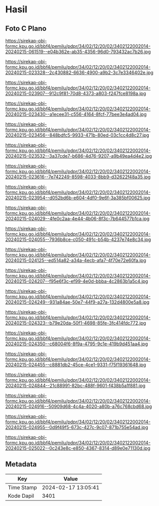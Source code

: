 # Hasil

## Foto C Plano

https://sirekap-obj-formc.kpu.go.id/bbf4/pemilu/pdpr/34/02/12/20/02/3402122002014-20240215-061519--e04b362e-ab35-4356-96d0-793432ac7b26.jpg

https://sirekap-obj-formc.kpu.go.id/bbf4/pemilu/pdpr/34/02/12/20/02/3402122002014-20240215-023328--2c430882-6636-4900-a9b2-3c7e3346402e.jpg

https://sirekap-obj-formc.kpu.go.id/bbf4/pemilu/pdpr/34/02/12/20/02/3402122002014-20240215-023907--912c9f81-70d8-4373-a803-f247fce8198a.jpg

https://sirekap-obj-formc.kpu.go.id/bbf4/pemilu/pdpr/34/02/12/20/02/3402122002014-20240215-023430--a1ecee31-c556-4164-8fcf-77bee3e4ad04.jpg

https://sirekap-obj-formc.kpu.go.id/bbf4/pemilu/pdpr/34/02/12/20/02/3402122002014-20240215-023456--848bdfc5-9933-471b-80ed-03c1cc4d8c27.jpg

https://sirekap-obj-formc.kpu.go.id/bbf4/pemilu/pdpr/34/02/12/20/02/3402122002014-20240215-023532--3a37cde7-b686-4d76-9207-a9b49ea4d4e2.jpg

https://sirekap-obj-formc.kpu.go.id/bbf4/pemilu/pdpr/34/02/12/20/02/3402122002014-20240215-023616--7e742249-8598-4033-8bb9-d32622f48a35.jpg

https://sirekap-obj-formc.kpu.go.id/bbf4/pemilu/pdpr/34/02/12/20/02/3402122002014-20240215-023954--d052bd6b-e604-4df0-9e6f-3a385bf00625.jpg

https://sirekap-obj-formc.kpu.go.id/bbf4/pemilu/pdpr/34/02/12/20/02/3402122002014-20240215-024029--4fe0c2aa-4e44-4b06-8f3c-7b644577b1ca.jpg

https://sirekap-obj-formc.kpu.go.id/bbf4/pemilu/pdpr/34/02/12/20/02/3402122002014-20240215-024055--7936b8ce-c050-491c-b54b-4237e74e8c34.jpg

https://sirekap-obj-formc.kpu.go.id/bbf4/pemilu/pdpr/34/02/12/20/02/3402122002014-20240215-024125--ed514a82-a34a-4ecb-afa7-4f70e72e60fa.jpg

https://sirekap-obj-formc.kpu.go.id/bbf4/pemilu/pdpr/34/02/12/20/02/3402122002014-20240215-024207--f95e6f3c-ef99-4e0d-bbba-4c2863b1a5c4.jpg

https://sirekap-obj-formc.kpu.go.id/bbf4/pemilu/pdpr/34/02/12/20/02/3402122002014-20240215-024249--931a84ae-50e7-44f9-a27a-132d4800e5a8.jpg

https://sirekap-obj-formc.kpu.go.id/bbf4/pemilu/pdpr/34/02/12/20/02/3402122002014-20240215-024323--b79e20da-50f1-4698-85fe-3fc414fdc772.jpg

https://sirekap-obj-formc.kpu.go.id/bbf4/pemilu/pdpr/34/02/12/20/02/3402122002014-20240215-024350--c68004f6-8f9a-4795-9c1e-419b9d451aa4.jpg

https://sirekap-obj-formc.kpu.go.id/bbf4/pemilu/pdpr/34/02/12/20/02/3402122002014-20240215-024455--c8881db2-45ce-4ce1-9331-f75f19361648.jpg

https://sirekap-obj-formc.kpu.go.id/bbf4/pemilu/pdpr/34/02/12/20/02/3402122002014-20240215-024844--21c88991-82bc-488f-9601-f438b5a1f881.jpg

https://sirekap-obj-formc.kpu.go.id/bbf4/pemilu/pdpr/34/02/12/20/02/3402122002014-20240215-024916--50909d68-4c4a-4020-a80b-a76c768cbd68.jpg

https://sirekap-obj-formc.kpu.go.id/bbf4/pemilu/pdpr/34/02/12/20/02/3402122002014-20240215-024955--0d9f49f5-673c-427c-9c07-871b755e54ad.jpg

https://sirekap-obj-formc.kpu.go.id/bbf4/pemilu/pdpr/34/02/12/20/02/3402122002014-20240215-025022--0c243e8c-e850-4367-8314-d89e0e71130d.jpg


## Metadata

| Key        | Value               |
| ---------- | ------------------- |
| Time Stamp | 2024-02-17 13:05:41 |
| Kode Dapil | 3401                |



